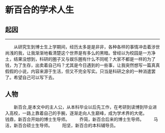 # 新百合的学术人生
## 起因
***
&emsp;&emsp;从研究生到博士生上学期间，经历太多是是非非，各种各样的事情冲击着涉世尚浅的我，让我渐渐地看清楚这个世界是有多么的黑暗。曾经以为校园是一方净土，结果没想到，科研的圈子又与娱乐圈有什么不同呢？大家不都是一样的为了钱，为了生存，出卖着自己吗？尤其是今日遇到的一些事，让我突然想写一篇真真假假的小说，内容来源于生活，但又不完全写实。只当是科研之余的一种消遣罢了。希望自己可以写下去。&#8195;
## 人物 
&emsp;&emsp;新百合,是本文中的主人公，从本科毕业以后先工作，在考研到读博到毕业进入高校，一路上靠着自己的手腕，逐渐走向人生巅峰，成为学术界的大佬。
&emsp;&emsp;钱鼎，新百合开始的博士生导师。
&emsp;&emsp;乔简，新百合后来的博士生导师。
&emsp;&emsp;马洁，新百合硕士生导师。
&emsp;&emsp;阳坚，新百合的本科辅导员。
&emsp;&emsp;
&emsp;&emsp;
&emsp;&emsp;
&emsp;&emsp;
&emsp;&emsp;
&emsp;&emsp;
&emsp;&emsp;
&emsp;&emsp;
&emsp;&emsp;
&emsp;&emsp;
&emsp;&emsp;
&emsp;&emsp;
&emsp;&emsp;
&emsp;&emsp;
